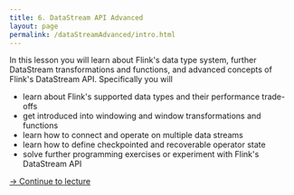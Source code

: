 ```yaml
---
title: 6. DataStream API Advanced
layout: page
permalink: /dataStreamAdvanced/intro.html
---
```


In this lesson you will learn about Flink's data type system, further DataStream transformations and functions, and advanced concepts of Flink's DataStream API. Specifically you will

- learn about Flink's supported data types and their performance trade-offs
- get introduced into windowing and window transformations and functions
- learn how to connect and operate on multiple data streams
- learn how to define checkpointed and recoverable operator state
- solve further programming exercises or experiment with Flink's DataStream API

[-> Continue to lecture]({{site.baseurl}}/dataStreamAdvanced/slides.html)